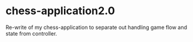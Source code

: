 # chess-application2.0
Re-write of my chess-application to separate out handling game flow and state from controller.
